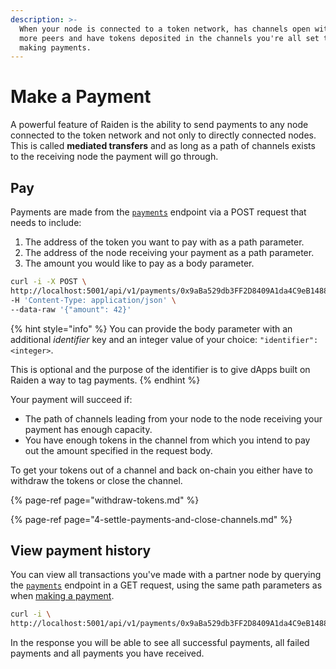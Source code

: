 ```yaml
---
description: >-
  When your node is connected to a token network, has channels open with one or
  more peers and have tokens deposited in the channels you're all set to start
  making payments.
---
```


# Make a Payment

A powerful feature of Raiden is the ability to send payments to any node connected to the token network and not only to directly connected nodes. This is called **mediated transfers** and as long as a path of channels exists to the receiving node the payment will go through.

## Pay

Payments are made from the [`payments`](../resources/payments.md#initiate-a-payment) endpoint via a POST request that needs to include:

1. The address of the token you want to pay with as a path parameter.
2. The address of the node receiving your payment as a path parameter.
3. The amount you would like to pay as a body parameter.

```bash
curl -i -X POST \
http://localhost:5001/api/v1/payments/0x9aBa529db3FF2D8409A1da4C9eB148879b046700/0x61C808D82A3Ac53231750daDc13c777b59310bD9 \
-H 'Content-Type: application/json' \
--data-raw '{"amount": 42}'
```

{% hint style="info" %}
You can provide the body parameter with an additional _identifier_ key and an integer value of your choice: `"identifier": <integer>`.

This is optional and the purpose of the identifier is to give dApps built on Raiden a way to tag payments.
{% endhint %}

Your payment will succeed if:

* The path of channels leading from your node to the node receiving your payment has enough capacity.
* You have enough tokens in the channel from which you intend to pay out the amount specified in the request body.

To get your tokens out of a channel and back on-chain you either have to withdraw the tokens or close the channel.

{% page-ref page="withdraw-tokens.md" %}

{% page-ref page="4-settle-payments-and-close-channels.md" %}

## View payment history

You can view all transactions you've made with a partner node by querying the [`payments`](../resources/payments.md#payment-history) endpoint in a GET request, using the same path parameters as when [making a payment](3-make-a-payment.md#pay).

```bash
curl -i \
http://localhost:5001/api/v1/payments/0x9aBa529db3FF2D8409A1da4C9eB148879b046700/0x61C808D82A3Ac53231750daDc13c777b59310bD9
```

In the response you will be able to see all successful payments, all failed payments and all payments you have received.

